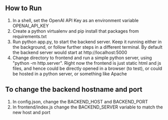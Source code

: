 ## How to Run

1. In a shell, set the OpenAI API Key as an environment variable OPENAI\_API\_KEY
2. Create a python virtualenv and pip install that packages from requirements.txt
3. Run python app.py, to start the backend server. Keep it running either in the background, or follow further steps in a different terminal. By default the backend server would start at http://localhost:5000
4. Change directory to frontend and run a simple python server, using "python -m http.server". Right now the frontend is just static html and js files, and hence could be directly opened in a browser (to test), or could be hosted in a python server, or something like Apache

## To change the backend hostname and port

1. In config.json, change the BACKEND\_HOST and BACKEND\_PORT
2. In frontend/index.js change the BACKEND\_SERVER variable to match the new host and port
